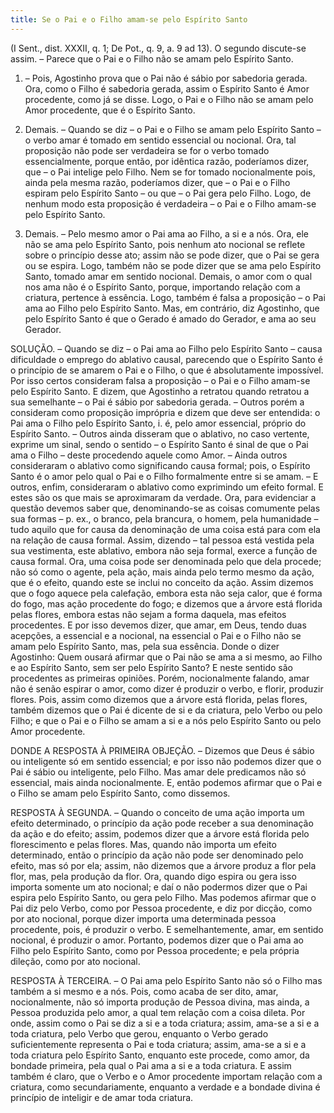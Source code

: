 ```yaml
---
title: Se o Pai e o Filho amam-se pelo Espírito Santo
---
```


(I Sent., dist. XXXII, q. 1; De Pot., q. 9, a. 9 ad 13).
  O segundo discute-se assim. – Parece que o Pai e o Filho não se amam pelo Espírito Santo.  

1. – Pois, Agostinho prova que o Pai não é sábio por sabedoria gerada. Ora, como o Filho é sabedoria gerada, assim o Espírito Santo é Amor procedente, como já se disse. Logo, o Pai e o Filho não se amam pelo Amor procedente, que é o Espírito Santo.  

2. Demais. – Quando se diz – o Pai e o Filho se amam pelo Espírito Santo – o verbo amar é tomado em sentido essencial ou nocional. Ora, tal proposição não pode ser verdadeira se for o verbo tomado essencialmente, porque então, por idêntica razão, poderíamos dizer, que – o Pai intelige pelo Filho. Nem se for tomado nocionalmente pois, ainda pela mesma razão, poderíamos dizer, que – o Pai e o Filho espiram pelo Espírito Santo – ou que – o Pai gera pelo Filho. Logo, de nenhum modo esta proposição é verdadeira – o Pai e o Filho amam-se pelo Espírito Santo.  

3. Demais. – Pelo mesmo amor o Pai ama ao Filho, a si e a nós. Ora, ele não se ama pelo Espírito Santo, pois nenhum ato nocional se reflete sobre o princípio desse ato; assim não se pode dizer, que o Pai se gera ou se espira. Logo, também não se pode dizer que se ama pelo Espírito Santo, tomado amar em sentido nocional. Demais, o amor com o qual nos ama não é o Espírito Santo, porque, importando relação com a criatura, pertence à essência. Logo, também é falsa a proposição – o Pai ama ao Filho pelo Espírito Santo.  Mas, em contrário, diz Agostinho, que pelo Espírito Santo é que o Gerado é amado do Gerador, e ama ao seu Gerador.  

SOLUÇÃO. – Quando se diz – o Pai ama ao Filho pelo Espírito Santo – causa dificuldade o emprego do ablativo causal, parecendo que o Espírito Santo é o princípio de se amarem o Pai e o Filho, o que é absolutamente impossível. Por isso certos consideram falsa a proposição – o Pai e o Filho amam-se pelo Espírito Santo. E dizem, que Agostinho a retratou quando retratou a sua semelhante – o Pai é sábio por sabedoria gerada. – Outros porém a consideram como proposição imprópria e dizem que deve ser entendida: o Pai ama o Filho pelo Espírito Santo, i. é, pelo amor essencial, próprio do Espírito Santo. – Outros ainda disseram que o ablativo, no caso vertente, exprime um sinal, sendo o sentido – o Espírito Santo é sinal de que o Pai ama o Filho – deste procedendo aquele como Amor. – Ainda outros consideraram o ablativo como significando causa formal; pois, o Espírito Santo é o amor pelo qual o Pai e o Filho formalmente entre si se amam. – E outros, enfim, consideraram o ablativo como exprimindo um efeito formal. E estes são os que mais se aproximaram da verdade.  Ora, para evidenciar a questão devemos saber que, denominando-se as coisas comumente pelas sua formas – p. ex., o branco, pela brancura, o homem, pela humanidade – tudo aquilo que for causa da denominação de uma coisa está para com ela na relação de causa formal. Assim, dizendo – tal pessoa está vestida pela sua vestimenta, este ablativo, embora não seja formal, exerce a função de causa formal. Ora, uma coisa pode ser denominada pelo que dela procede; não só como o agente, pela ação, mais ainda pelo termo mesmo da ação, que é o efeito, quando este se inclui no conceito da ação. Assim dizemos que o fogo aquece pela calefação, embora esta não seja calor, que é forma do fogo, mas ação procedente do fogo; e dizemos que a árvore está florida pelas flores, embora estas não sejam a forma daquela, mas efeitos procedentes. E por isso devemos dizer, que amar, em Deus, tendo duas acepções, a essencial e a nocional, na essencial o Pai e o Filho não se amam pelo Espírito Santo, mas, pela sua essência. Donde o dizer Agostinho: Quem ousará afirmar que o Pai não se ama a si mesmo, ao Filho e ao Espírito Santo, sem ser pelo Espírito Santo? E neste sentido são procedentes as primeiras opiniões. Porém, nocionalmente falando, amar não é senão espirar o amor, como dizer é produzir o verbo, e florir, produzir flores. Pois, assim como dizemos que a árvore está florida, pelas flores, também dizemos que o Pai é dicente de si e da criatura, pelo Verbo ou pelo Filho; e que o Pai e o Filho se amam a si e a nós pelo Espírito Santo ou pelo Amor procedente.  

DONDE A RESPOSTA À PRIMEIRA OBJEÇÃO. – Dizemos que Deus é sábio ou inteligente só em sentido essencial; e por isso não podemos dizer que o Pai é sábio ou inteligente, pelo Filho. Mas amar dele predicamos não só essencial, mais ainda nocionalmente. E, então podemos afirmar que o Pai e o Filho se amam pelo Espírito Santo, como dissemos. 

RESPOSTA À SEGUNDA. – Quando o conceito de uma ação importa um efeito determinado, o princípio da ação pode receber a sua denominação da ação e do efeito; assim, podemos dizer que a árvore está florida pelo florescimento e pelas flores. Mas, quando não importa um efeito determinado, então o princípio da ação não pode ser denominado pelo efeito, mas só por ela; assim, não dizemos que a árvore produz a flor pela flor, mas, pela produção da flor. Ora, quando digo espira ou gera isso importa somente um ato nocional; e daí o não podermos dizer que o Pai espira pelo Espírito Santo, ou gera pelo Filho. Mas podemos afirmar que o Pai diz pelo Verbo, como por Pessoa procedente, e diz por dicção, como por ato nocional, porque dizer importa uma determinada pessoa procedente, pois, é produzir o verbo. E semelhantemente, amar, em sentido nocional, é produzir o amor. Portanto, podemos dizer que o Pai ama ao Filho pelo Espírito Santo, como por Pessoa procedente; e pela própria dileção, como por ato nocional.  

RESPOSTA À TERCEIRA. – O Pai ama pelo Espírito Santo não só o Filho mas também a si mesmo e a nós. Pois, como acaba de ser dito, amar, nocionalmente, não só importa produção de Pessoa divina, mas ainda, a Pessoa produzida pelo amor, a qual tem relação com a coisa dileta. Por onde, assim como o Pai se diz a si e a toda criatura; assim, ama-se a si e a toda criatura, pelo Verbo que gerou, enquanto o Verbo gerado suficientemente representa o Pai e toda criatura; assim, ama-se a si e a toda criatura pelo Espírito Santo, enquanto este procede, como amor, da bondade primeira, pela qual o Pai ama a si e a toda criatura. E assim também é claro, que o Verbo e o Amor procedente importam relação com a criatura, como secundariamente, enquanto a verdade e a bondade divina é princípio de inteligir e de amar toda criatura.